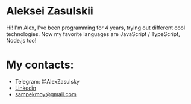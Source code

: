 # Aleksei Zasulskii

Hi! I'm Alex, I've been programming for 4 years, trying out different cool technologies. Now my favorite languages are JavaScript / TypeScript, Node.js too!  

# My contacts:
 - Telegram: @AlexZasulsky
 - [Linkedin](https://www.linkedin.com/in/alexey-zasulsky-1b755b201/)
 - <sampekmoy@gmail.com>
